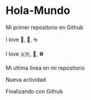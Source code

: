 # Hola-Mundo

Mi primer repositorio en Github

I love :guitar:, :cinema:, :coffee:

I love :argentina:, :cut_of_meat:, :soccer:

Mi ultima linea en mi repositorio

Nueva actividad

Finalizando con Github
